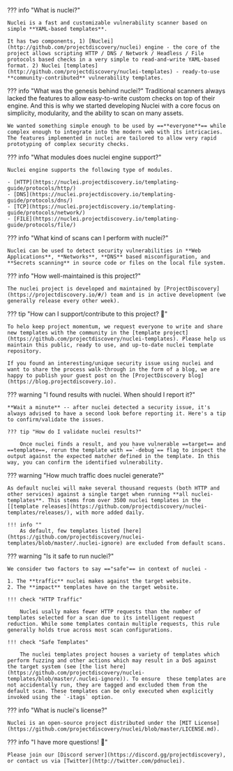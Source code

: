 ??? info "What is nuclei?"

	Nuclei is a fast and customizable vulnerability scanner based on simple **YAML-based templates**.
	
	It has two components, 1) [Nuclei](http://github.com/projectdiscovery/nuclei) engine - the core of the project allows scripting HTTP / DNS / Network / Headless / File protocols based checks in a very simple to read-and-write YAML-based format. 2) Nuclei [templates](http://github.com/projectdiscovery/nuclei-templates) - ready-to-use **community-contributed** vulnerability templates.


??? info "What was the genesis behind nuclei?"
	Traditional scanners always lacked the features to allow easy-to-write custom checks on top of their engine. And this is why we started developing Nuclei with a core focus on simplicity, modularity, and the ability to scan on many assets.

	We wanted something simple enough to be used by ==**everyone**== while complex enough to integrate into the modern web with its intricacies. The features implemented in nuclei are tailored to allow very rapid prototyping of complex security checks.

??? info "What modules does nuclei engine support?"

	Nuclei engine supports the following type of modules.

	- [HTTP](https://nuclei.projectdiscovery.io/templating-guide/protocols/http/)
	- [DNS](https://nuclei.projectdiscovery.io/templating-guide/protocols/dns/)
	- [TCP](https://nuclei.projectdiscovery.io/templating-guide/protocols/network/)
	- [FILE](https://nuclei.projectdiscovery.io/templating-guide/protocols/file/)

??? info "What kind of scans can I perform with nuclei?"

	Nuclei can be used to detect security vulnerabilities in **Web Applications**, **Networks**, **DNS** based misconfiguration, and **Secrets scanning** in source code or files on the local file system.

??? info "How well-maintained is this project?"

	The nuclei project is developed and maintained by [ProjectDiscovery](https://projectdiscovery.io/#/) team and is in active development (we generally release every other week).

??? tip "How can I support/contribute to this project? 💙"

	To helo keep project momentum, we request everyone to write and share new templates with the community in the [template project](https://github.com/projectdiscovery/nuclei-templates). Please help us maintain this public, ready to use, and up-to-date nuclei template repository.

	If you found an interesting/unique security issue using nuclei and want to share the process walk-through in the form of a blog, we are happy to publish your guest post on the [ProjectDiscovery blog](https://blog.projectdiscovery.io).

??? warning "I found results with nuclei. When should I report it?"

	**Wait a minute** -- after nuclei detected a security issue, it's always advised to have a second look before reporting it. Here's a tip to confirm/validate the issues.

	??? tip "How do I validate nuclei results?"

		Once nuclei finds a result, and you have vulnerable ==target== and ==template==, rerun the template with ==`-debug`== flag to inspect the output against the expected matcher defined in the template. In this way, you can confirm the identified vulnerability.

??? warning "How much traffic does nuclei generate?"
	
	As default nuclei will make several thousand requests (both HTTP and other services) against a single target when running **all nuclei-templates**. This stems from over 3500 nuclei templates in the [[template releases](https://github.com/projectdiscovery/nuclei-templates/releases/), with more added daily.

	!!! info ""
		As default, few templates listed [here](https://github.com/projectdiscovery/nuclei-templates/blob/master/.nuclei-ignore) are excluded from default scans.


??? warning "Is it safe to run nuclei?"

	We consider two factors to say =="safe"== in context of nuclei -

	1. The **traffic** nuclei makes against the target website.
	2. The **impact** templates have on the target website.

	!!! check "HTTP Traffic"

		Nuclei usally makes fewer HTTP requests than the number of templates selected for a scan due to its intelligent request reduction. While some templates contain multiple requests, this rule generally holds true across most scan configurations.

	!!! check "Safe Templates"

		The nuclei templates project houses a variety of templates which perform fuzzing and other actions which may result in a DoS against the target system (see [the list here](https://github.com/projectdiscovery/nuclei-templates/blob/master/.nuclei-ignore)). To ensure  these templates are not accidentally run, they are tagged and excluded them from the default scan. These templates can be only executed when explicitly invoked using the `-itags` option.

??? info "What is nuclei's license?"

	Nuclei is an open-source project distributed under the [MIT License](https://github.com/projectdiscovery/nuclei/blob/master/LICENSE.md).


??? info "I have more questions! 🙋"
	
	Please join our [Discord server](https://discord.gg/projectdiscovery), or contact us via [Twitter](http://twitter.com/pdnuclei).
